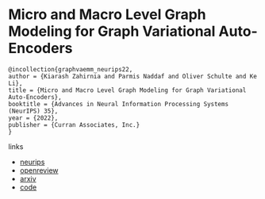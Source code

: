 # Micro and Macro Level Graph Modeling for Graph Variational Auto-Encoders

```
@incollection{graphvaemm_neurips22,
author = {Kiarash Zahirnia and Parmis Naddaf and Oliver Schulte and Ke Li},
title = {Micro and Macro Level Graph Modeling for Graph Variational Auto-Encoders},
booktitle = {Advances in Neural Information Processing Systems (NeurIPS) 35},
year = {2022},
publisher = {Curran Associates, Inc.}
}
```

links
- [neurips](https://nips.cc/Conferences/2022/Schedule?showEvent=54493)
- [openreview](https://openreview.net/forum?id=zUbMHIxszNp)
- [arxiv](https://arxiv.org/abs/2210.16844)
- [code](https://github.com/kiarashza/GraphVAE-MM)
